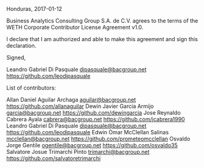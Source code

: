 Honduras, 2017-01-12

Business Analytics Consulting Group S.A. de C.V. agrees to the terms of the WETH Corporate Contributor License
Agreement v1.0.

I declare that I am authorized and able to make this agreement and sign this
declaration.

Signed,

Leandro Gabriel Di Pasquale dipasquale@bacgroup.net https://github.com/leodipasquale

List of contributors:

Allan Daniel Aguilar Archaga aguilar@bacgroup.net https://github.com/allanaguilar
Dewin Javier Garcia Armijo garcia@bacgroup.net https://github.com/dewingarcia
Jose Reynaldo Cabrera Ayala cabrera@bacgroup.net https://github.com/jcabrera1990
Leandro Gabriel Di Pasquale dipasquale@bacgroup.net https://github.com/leodipasquale
Edwin Omar McClellan Salinas mcclellan@bacgroup.net https://github.com/prometeomcclellan
Osvaldo Jorge Gentile ogentile@bacgroup.net https://github.com/osvaldo35
Salvatore Josue Trimarchi Pinto trimarchi@bacgroup.net https://github.com/salvatoretrimarchi
